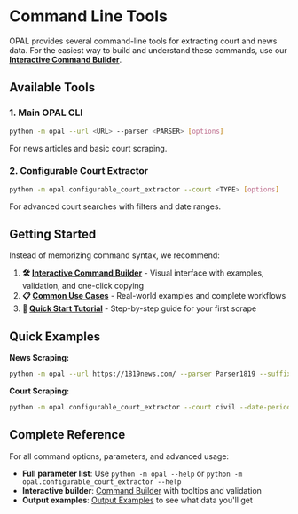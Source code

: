 # Command Line Tools

OPAL provides several command-line tools for extracting court and news data. For the easiest way to build and understand these commands, use our **[Interactive Command Builder](command-builder.md)**.

## Available Tools

### 1. Main OPAL CLI
```bash
python -m opal --url <URL> --parser <PARSER> [options]
```
For news articles and basic court scraping.

### 2. Configurable Court Extractor
```bash
python -m opal.configurable_court_extractor --court <TYPE> [options]
```
For advanced court searches with filters and date ranges.

## Getting Started

Instead of memorizing command syntax, we recommend:

1. **🛠️ [Interactive Command Builder](command-builder.md)** - Visual interface with examples, validation, and one-click copying
2. **📋 [Common Use Cases](common-use-cases.md)** - Real-world examples and complete workflows
3. **🚀 [Quick Start Tutorial](../getting-started/quickstart-tutorial.md)** - Step-by-step guide for your first scrape

## Quick Examples

**News Scraping:**
```bash
python -m opal --url https://1819news.com/ --parser Parser1819 --suffix /news/item --max_pages 5
```

**Court Scraping:**
```bash
python -m opal.configurable_court_extractor --court civil --date-period 7d --exclude-closed
```

## Complete Reference

For all command options, parameters, and advanced usage:
- **Full parameter list**: Use `python -m opal --help` or `python -m opal.configurable_court_extractor --help`
- **Interactive builder**: [Command Builder](command-builder.md) with tooltips and validation
- **Output examples**: [Output Examples](output-examples.md) to see what data you'll get